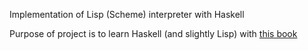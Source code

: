 Implementation of Lisp (Scheme) interpreter with Haskell

Purpose of project is to learn Haskell (and slightly Lisp) with [this book](https://en.wikibooks.org/wiki/Write_Yourself_a_Scheme_in_48_Hours)
